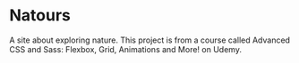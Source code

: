 # Natours
A site about exploring nature. This project is from a course called Advanced CSS and Sass: Flexbox, Grid, Animations and More! on Udemy.
